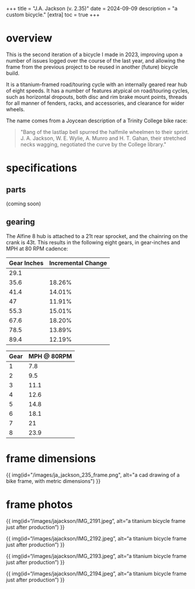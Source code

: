 +++
title = "J.A. Jackson (v. 2.35)"
date = 2024-09-09
description = "a custom bicycle."
[extra]
  toc = true
+++

# overview
This is the second iteration of a bicycle I made in 2023, improving upon a number of issues logged over the course of the last year, and allowing the frame from the previous project to be reused in another (future) bicycle build.

It is a titanium-framed road/touring cycle with an internally geared rear hub of eight speeds. It has a number of features atypical on road/touring cycles, such as horizontal dropouts, both disc and rim brake mount points, threads for all manner of fenders, racks, and accessories, and clearance for wider wheels.

The name comes from a Joycean description of a Trinity College bike race:

> "Bang of the lastlap bell spurred the halfmile wheelmen to their sprint. J. A. Jackson, W. E. Wylie, A. Munro and H. T. Gahan, their stretched necks wagging, negotiated the curve by the College library."

# specifications

## parts

(coming soon)

## gearing
The Alfine 8 hub is attached to a 21t rear sprocket, and the chainring on the crank is 43t. This results in the following eight gears, in gear-inches and MPH at 80 RPM cadence:

| Gear Inches | Incremental Change |
|-------------|--------------------|
| 29.1        |                    |
| 35.6        | 18.26%             |
| 41.4        | 14.01%             |
| 47          | 11.91%             |
| 55.3        | 15.01%             |
| 67.6        | 18.20%             |
| 78.5        | 13.89%             |
| 89.4        | 12.19%             |

| Gear | MPH @ 80RPM |
|------|-------------|
| 1    | 7.8         |
| 2    | 9.5         |
| 3    | 11.1        |
| 4    | 12.6        |
| 5    | 14.8        |
| 6    | 18.1        |
| 7    | 21          |
| 8    | 23.9        |

# frame dimensions
{{ img(id="/images/ja_jackson_235_frame.png", alt="a cad drawing of a bike frame, with metric dimensions") }}

# frame photos
{{ img(id=“/images/jajackson/IMG_2191.jpeg”, alt=“a titanium bicycle frame just after production”) }}

{{ img(id=“/images/jajackson/IMG_2192.jpeg”, alt=“a titanium bicycle frame just after production”) }}

{{ img(id=“/images/jajackson/IMG_2193.jpeg”, alt=“a titanium bicycle frame just after production”) }}

{{ img(id=“/images/jajackson/IMG_2194.jpeg”, alt=“a titanium bicycle frame just after production”) }}